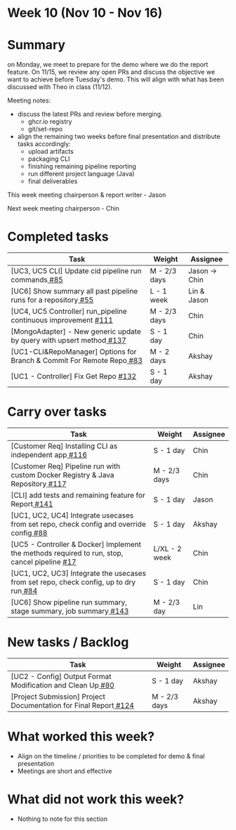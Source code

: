 # Week 10 (Nov 10 - Nov 16)

# Summary
on Monday, we meet to prepare for the demo where we do the report feature. On 11/15, we review any open PRs and discuss the objective we want to achieve before Tuesday's demo. This will align with what has been discussed with Theo in class (11/12).

Meeting notes:
- discuss the latest PRs and review before merging.
  - ghcr.io registry
  - git/set-repo 
- align the remaining two weeks before final presentation and distribute tasks accordingly:
  - upload artifacts
  - packaging CLI
  - finishing remaining pipeline reporting
  - run different project language (Java)
  - final deliverables

This week meeting chairperson & report writer - Jason

Next week meeting chairperson - Chin

# Completed tasks

| Task                                                                                                                                                                                                 | Weight       | Assignee      |
|------------------------------------------------------------------------------------------------------------------------------------------------------------------------------------------------------|--------------|---------------|
| [UC3, UC5 CLI] Update cid pipeline run commands[ #85](https://github.com/CS6510-SEA-F24/t4-cicd/issues/85)                                                                                           | M - 2/3 days | Jason -> Chin |
| [UC6] Show summary all past pipeline runs for a repository[ #55](https://github.com/CS6510-SEA-F24/t4-cicd/issues/55)                                                                                | L - 1 week   | Lin  & Jason  |
| [UC4, UC5 Controller] run_pipeline continuous improvement [ #111](https://github.com/CS6510-SEA-F24/t4-cicd/issues/111)                                                                              | M - 2/3 days | Chin          |
| [MongoAdapter] - New generic update by query with upsert method[ #137](https://github.com/CS6510-SEA-F24/t4-cicd/issues/137)                                                                         | S - 1 day    | Chin          |
| [UC1-CLI&RepoManager] Options for Branch & Commit For Remote Repo[ #83](   https://github.com/orgs/CS6510-SEA-F24/projects/8/views/2?pane=issue&itemId=84729829&issue=CS6510-SEA-F24%7Ct4-cicd%7C83) | M - 2 days   | Akshay        |
| [UC1 - Controller] Fix Get Repo [ #132](   https://github.com/orgs/CS6510-SEA-F24/projects/8/views/2?pane=issue&itemId=84729829&issue=CS6510-SEA-F24%7Ct4-cicd%7C83)                                 | S - 1 day    | Akshay        |



# Carry over tasks

| Task                                                                                                                                                 | Weight        | Assignee |
|------------------------------------------------------------------------------------------------------------------------------------------------------|---------------|----------|
| [Customer Req] Installing CLI as independent app[ #116](https://github.com/CS6510-SEA-F24/t4-cicd/issues/116)                                        | S - 1 day     | Chin     |
| [Customer Req] Pipeline run with custom Docker Registry & Java Repository[ #117](https://github.com/CS6510-SEA-F24/t4-cicd/issues/117)               | M - 2/3 days  | Chin     |
| [CLI] add tests and remaining feature for Report[ #141](https://github.com/CS6510-SEA-F24/t4-cicd/issues/141)                                        | S - 1 day     | Jason    |
| [UC1, UC2, UC4] Integrate usecases from set repo, check config and override config[ #88](https://github.com/CS6510-SEA-F24/t4-cicd/issues/88)        | S - 1 day     | Akshay   |
| [UC5 - Controller & Docker] Implement the methods required to run, stop, cancel pipeline [ #17](https://github.com/CS6510-SEA-F24/t4-cicd/issues/17) | L/XL - 2 week | Chin     |
| [UC1, UC2, UC3] Integrate the usecases from set repo, check config, up to dry run[ #84](https://github.com/CS6510-SEA-F24/t4-cicd/issues/84)         | S - 1 day     | Chin     |
| [UC6] Show pipeline run summary, stage summary, job summary[ #143](https://github.com/CS6510-SEA-F24/t4-cicd/issues/143)                             | M - 2/3 day   | Lin      |


# New tasks / Backlog

| Task                                                                                                                     | Weight       | Assignee |
|--------------------------------------------------------------------------------------------------------------------------|--------------|----------|
| [UC2 - Config] Output Format Modification and Clean Up[ #80](https://github.com/CS6510-SEA-F24/t4-cicd/issues/80)        | S - 1 day    | Akshay   |
| [Project Submission] Project Documentation for Final Report[ #124](https://github.com/CS6510-SEA-F24/t4-cicd/issues/124) | M - 2/3 days | Akshay   |

# What worked this week?
- Align on the timeline / priorities to be completed for demo & final presentation
- Meetings are short and effective

# What did not work this week?
- Nothing to note for this section
